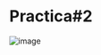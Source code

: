 # Practica#2
![image](https://github.com/Francisco890890/Practica2/assets/147675133/e0bead49-5f4b-4e3f-bd03-132c6f252b9e)
